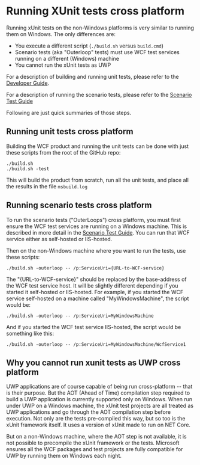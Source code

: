 # Running XUnit tests cross platform

Running xUnit tests on the non-Windows platforms is very similar to running them on Windows.  The only differences are:

 - You execute a different script (`./build.sh` versus `build.cmd`)
 - Scenario tests (aka "Outerloop" tests) must use  WCF test services running on a different (Windows) machine
 - You cannot run the xUnit tests as UWP

For a description of building and running unit tests, please refer to the [Developer Guide](https://github.com/dotnet/wcf/blob/master/Documentation/developer-guide.md).

For a description of running the scenario tests, please refer to the [Scenario Test Guide](https://github.com/dotnet/wcf/blob/master/Documentation/scenario-test-guide.md)

Following are just quick summaries of those steps.

## Running unit tests cross platform

Building the WCF product and running the unit tests can be done with just these scripts from the root of the GitHub repo:

```
./build.sh
./build.sh -test
```

This will build the product from scratch, run all the unit tests, and place all the results in the file `msbuild.log`


## Running scenario tests cross platform

To run the scenario tests ("OuterLoops") cross platform, you must first ensure the WCF test services are running on a Windows machine.  This is described in more detail in the [Scenario Test Guide](https://github.com/dotnet/wcf/blob/master/Documentation/scenario-test-guide.md).  You can run that WCF service either as self-hosted or IIS-hosted.

Then on the non-Windows machine where you want to run the tests, use these scripts:

```
./build.sh -outerloop -- /p:ServiceUri={URL-to-WCF-service}
```

The "{URL-to-WCF-service}" should be replaced by the base-address of the WCF test service host.  It will be slightly different depending if you started it self-hosted or IIS-hosted.  For example, if you started the WCF service self-hosted on a machine called "MyWindowsMachine", the script would be:

```
./build.sh -outerloop -- /p:ServiceUri=MyWindowsMachine
```

And if you started the WCF test service IIS-hosted, the script would be something like this:

```
./build.sh -outerloop -- /p:ServiceUri=MyWindowsMachine/WcfService1
```


## Why you cannot run xunit tests as UWP cross platform

UWP applications are of course capable of being run cross-platform -- that is their purpose.  But the AOT (Ahead of Time) compilation step required to build a UWP application is currently supported only on Windows.  When run under UWP on a Windows machine, the xUnit test projects are all treated as UWP applications and go through the AOT compilation step before execution.  Not only are the tests pre-compiled this way, but so too is the xUnit framework itself.  It uses a version of xUnit made to run on NET Core.

But on a non-Windows machine, where the AOT step is not available, it is not possible to precompile the xUnit framework or the tests.  Microsoft ensures all the WCF packages and test projects are fully compatible for UWP by running them on Windows each night.